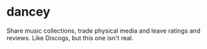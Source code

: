 # dancey
Share music collections, trade physical media and leave ratings and reviews. Like Discogs, but this one isn't real.
